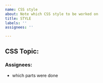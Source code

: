 ```yaml
---
name: CSS style
about: Note which CSS style to be worked on
title: STYLE
labels: ''
assignees: ''

---
```


## CSS Topic: 

### Assignees: 

- which parts were done
